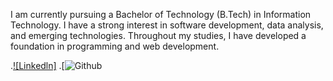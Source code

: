 I am currently pursuing a Bachelor of Technology (B.Tech) in Information Technology. I have a strong interest in software development, data analysis, and emerging technologies. Throughout my studies, I have developed a foundation in programming and web development.

.[![Linkedln]](https://www.linkedin.com/in/shambhavi-bisen-594782262/)
.[![Github](https://github.com/Shambhavi-12132/)

<!---
Shambhavi-12132/Shambhavi-12132 is a ✨ special ✨ repository because its `README.md` (this file) appears on your GitHub profile.
You can click the Preview link to take a look at your changes.
--->
